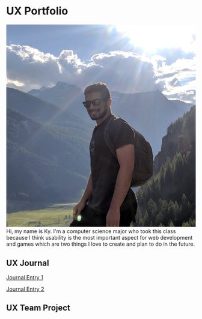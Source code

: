 # UX Portfolio
![alt text](assets/profile.jpg "Profile")
Hi, my name is Ky. I'm a computer science major who took this class because I think usability is the most important aspect for web development and games which are two things I love to create and plan to do in the future.

## UX Journal

[Journal Entry 1](journal-01/)

[Journal Entry 2](journal-02/)

## UX Team Project

